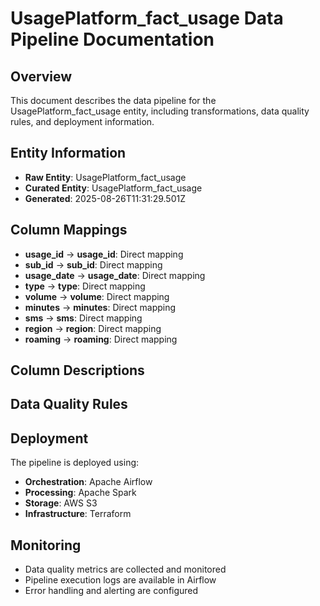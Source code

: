 # UsagePlatform_fact_usage Data Pipeline Documentation

## Overview
This document describes the data pipeline for the UsagePlatform_fact_usage entity, including transformations, data quality rules, and deployment information.

## Entity Information
- **Raw Entity**: UsagePlatform_fact_usage
- **Curated Entity**: UsagePlatform_fact_usage
- **Generated**: 2025-08-26T11:31:29.501Z

## Column Mappings
- **usage_id** → **usage_id**: Direct mapping
- **sub_id** → **sub_id**: Direct mapping
- **usage_date** → **usage_date**: Direct mapping
- **type** → **type**: Direct mapping
- **volume** → **volume**: Direct mapping
- **minutes** → **minutes**: Direct mapping
- **sms** → **sms**: Direct mapping
- **region** → **region**: Direct mapping
- **roaming** → **roaming**: Direct mapping

## Column Descriptions


## Data Quality Rules


## Deployment
The pipeline is deployed using:
- **Orchestration**: Apache Airflow
- **Processing**: Apache Spark
- **Storage**: AWS S3
- **Infrastructure**: Terraform

## Monitoring
- Data quality metrics are collected and monitored
- Pipeline execution logs are available in Airflow
- Error handling and alerting are configured